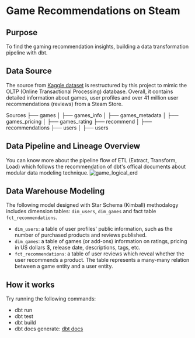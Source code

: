 # Game Recommendations on Steam

## Purpose
To find the gaming recommendation insights, building a data transformation pipeline with dbt.

## Data Source
The source from [Kaggle dataset](https://www.kaggle.com/datasets/antonkozyriev/game-recommendations-on-steam) is restructured by this project to mimic the OLTP (Online Transactional Processing) database.
Overall, it contains detailed information about games, user profiles and over 41 million user recommendations (reviews) from a Steam Store.

Sources
├── games
│   ├── games_info
│   ├── games_metadata
│   ├── games_pricing
│   ├── games_rating
├── recommend
│   ├── recommendations
├── users
│   ├── users


## Data Pipeline and Lineage Overview 
You can know more about the pipeline flow of ETL (Extract, Transform, Load) which follows the recommendation of dbt's offical documents about modular data modeling technique.
![game_logical_erd](snapshot/games_logical_ERD.png)

## Data Warehouse Modeling
The following model designed with Star Schema (Kimball) methodalogy includes dimension tables: `dim_users`, `dim_games` and fact table `fct_recommendations`.
- `dim_users`: a table of user profiles' public information, such as the number of purchased products and reviews published.
- `dim_games`: a table of games (or add-ons) information on ratings, pricing in US dollars $, release date, descriptions, tags, etc.
- `fct_recommendations`: a table of user reviews which reveal whether the user recommends a product. The table represents a many-many relation between a game entity and a user entity.

## How it works
Try running the following commands:
- dbt run
- dbt test
- dbt build
- dbt docs generate: [dbt docs](https://lu917.us1.dbt.com/accounts/70471823449893/develop/70471823706679/docs/index.html#!/source/source.gaming.games.games_info)



